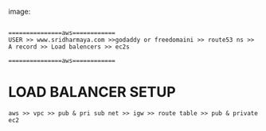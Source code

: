 image:
```
                                                     ===============aws============
USER >> www.sridharmaya.com >>godaddy or freedomaini >> route53 ns >> A record >> Load balencers >> ec2s
                                                     ===============aws============
```

LOAD BALANCER SETUP
==================
```
aws >> vpc >> pub & pri sub net >> igw >> route table >> pub & private ec2
```
